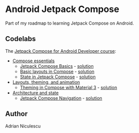 # Android Jetpack Compose

Part of my roadmap to learning Jetpack Compose on Android.

## Codelabs

The [Jetpack Compose for Android Developer course](https://developer.android.com/courses/jetpack-compose/course):

- [Compose essentials](https://developer.android.com/courses/pathways/jetpack-compose-for-android-developers-1)
  - [Jetpack Compose Basics](https://developer.android.com/codelabs/jetpack-compose-basics) - [solution](./Jetpack-Compose-basics/)
  - [Basic layouts in Compose](https://developer.android.com/codelabs/jetpack-compose-layouts) - [solution](./BasicLayoutsCodelab/)
  - [State in Jetpack Compose](https://developer.android.com/codelabs/jetpack-compose-state) - [solution](./BasicStateCodelab/)
- [Layouts, theming, and animation](https://developer.android.com/courses/pathways/jetpack-compose-for-android-developers-2)
  - [Theming in Compose with Material 3](https://developer.android.com/codelabs/jetpack-compose-theming) - [solution](./ThemingCodelab/)
- [Architecture and state](https://developer.android.com/courses/pathways/jetpack-compose-for-android-developers-3)
  - [Jetpack Compose Navigation](https://developer.android.com/codelabs/jetpack-compose-navigation) - [solution](./NavigationCodelab/)

## Author

Adrian Niculescu

